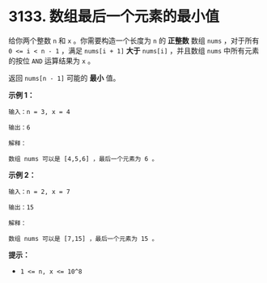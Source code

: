 # 3133. 数组最后一个元素的最小值

给你两个整数 `n` 和 `x` 。你需要构造一个长度为 `n` 的 **正整数** 数组 `nums` ，对于所有 `0 <= i < n - 1` ，满足 `nums[i + 1]` **大于** `nums[i]` ，并且数组 `nums` 中所有元素的按位 `AND` 运算结果为 `x` 。

返回 `nums[n - 1]` 可能的 **最小** 值。

**示例 1：**

```()
输入：n = 3, x = 4

输出：6

解释：

数组 nums 可以是 [4,5,6] ，最后一个元素为 6 。
```

**示例 2：**

```()
输入：n = 2, x = 7

输出：15

解释：

数组 nums 可以是 [7,15] ，最后一个元素为 15 。
```

**提示：**

- `1 <= n, x <= 10^8`
